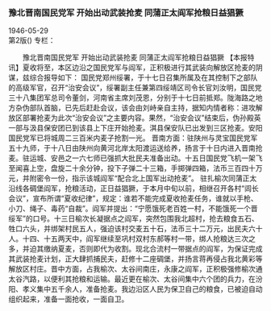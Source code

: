 ### 豫北晋南国民党军  开始出动武装抢麦  同蒲正太阎军抢粮日益猖獗  

1946-05-29  
第2版()
专栏：

　　豫北晋南国民党军
    开始出动武装抢麦
    同蒲正太阎军抢粮日益猖獗
    【本报特讯】夏收将至，本区边沿之国民党军与阎军，正积极进行其武装向解放区抢麦的阴谋，兹综合报导如下：
    国民党郑州绥署，于十七日召集所属及在其控制下之部队的高级军官，召开“治安会议”，绥署副主任兼第四绥靖区司令长官刘汝明，国民党三十八集团军总司令董剑，河南省主席刘茂恩，分别于十七日前抵郑。陇海路之地方杂伪部队首脑，已先后赶赴会议，该会由刘峙亲自主持，据知内情者称：进攻解放区部署抢麦为此次“治安会议”之主要内容。果然，“治安会议”结束后，伪孙殿英一部与汲县保安团已到该县上下庄开始抢麦。淇县保安队已出发到三区抢麦。安阳国民党军已将城周二三百米内麦子抢割一光。
    晋南方面：驻陕州与灵宝国民党军五十九师，于十八日由陕州向黄河北岸太阳渡运送给养，扬言于十日内进入晋南抢麦。驻运城、安邑之一六七师已强抓大批民夫准备出动。十五日国民党飞机一架飞至闻喜上空，盘旋二十余分钟，投下子弹二十三箱，手掷弹四箱，法币三百四十万元，并附密令一份，指示该城阎军“配合北上国军出动抢麦”。
    驻扎榆次同蒲正太沿线各碉堡阎军，抢粮活动，正日益猖獗，于本月中旬以前，相继召开各村“闾长会议”，宣布所谓“夏收纪律”，规定：谁若不能完成夏收抢麦任务，谁就以手枪、小刀、绳子、毒药“自裁”。阎军并提出：“宁愿饿死老百姓一村，不能饿死一个晋绥军”的口号。十三日榆次长凝据点之阎军，突然包围我北超村，抢去粮食五石、牲口六头，并绑架村民五人，强迫该村交麦五十石，法币三十二万元，出民夫六十人。十四、十五两天中，阎军继续至巩村双村东郝等村一带，绑人抢粮达三次之多，并迫其缴纳夏麦，否则即代为收割。现北合流村一带据点的阎军，为保证完成其武装抢麦计划，正大肆抓捕民夫，赶修十二座碉堡，并扬言蒋再侵占我北黄彩等解放区村庄。晋中方面，占我榆次、太谷间南庄，永康之阎军，正积极强修榆次通太谷汽路，以便利其抢粮和运输。最近更在榆次、太谷间集中六个团的兵力，在汾阳、孝义集中五千余人，准备抢麦。我边沿区人民为保卫自己的粮食，已被迫自动组织起来，准备一面抢收，一面自卫。  
